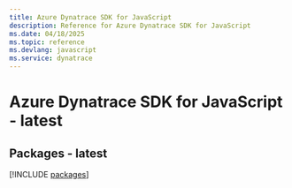 ```yaml
---
title: Azure Dynatrace SDK for JavaScript
description: Reference for Azure Dynatrace SDK for JavaScript
ms.date: 04/18/2025
ms.topic: reference
ms.devlang: javascript
ms.service: dynatrace
---
```

# Azure Dynatrace SDK for JavaScript - latest
## Packages - latest
[!INCLUDE [packages](dynatrace-index.md)]